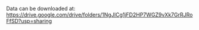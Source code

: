 Data can be downloaded at: https://drive.google.com/drive/folders/1NgJICg1jFD2HP7WGZ9vXk7GrRJRoFfSD?usp=sharing

